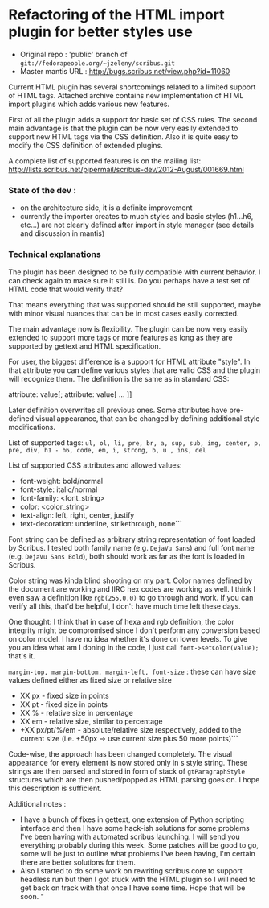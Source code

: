 # Refactoring of the HTML import plugin for better styles use

- Original repo : 'public' branch of `git://fedorapeople.org/~jzeleny/scribus.git` 
- Master mantis URL : http://bugs.scribus.net/view.php?id=11060

Current HTML plugin has several shortcomings related to a limited support of HTML tags. Attached archive contains new implementation of HTML import plugins which adds various new features.

First of all the plugin adds a support for basic set of CSS rules. The second main advantage is that the plugin can be now very easily extended to support new HTML tags via the CSS definition. Also it is quite easy to modify the CSS definition of extended plugins.

A complete list of supported features is on the mailing list:
http://lists.scribus.net/pipermail/scribus-dev/2012-August/001669.html 

### State of the dev :
- on the architecture side, it is a definite improvement
- currently the importer creates to much styles and basic styles (h1...h6, etc...) are not clearly defined after import in style manager (see details and discussion in mantis)

### Technical explanations

The plugin has been designed to be fully compatible with
current behavior. I can check again to make sure it still is. Do you
perhaps have a test set of HTML code that would verify that?

That means everything that was supported should be still supported,
maybe with minor visual nuances that can be in most cases easily corrected.

The main advantage now is flexibility. The plugin can be now very easily
extended to support more tags or more features as long as they are
supported by gettext and HTML specification.

For user, the biggest difference is a support for HTML attribute
"style". In that attribute you can define various styles that are valid
CSS and the plugin will recognize them.  The definition is the same as
in standard CSS:

attribute: value[; attribute: value[ ... ]]

Later definition overwrites all previous ones. Some attributes have
pre-defined visual appearance, that can be changed by defining
additional style modifications.

List of supported tags:
`ul, ol, li, pre, br, a, sup, sub, img, center, p, pre, div, h1 - h6, code, em, i, strong, b, u , ins, del`

List of supported CSS attributes and allowed values:
- font-weight: bold/normal
- font-style: italic/normal
- font-family: <font_string>
- color: <color_string>
- text-align: left, right, center, justify
- text-decoration: underline, strikethrough, none```

Font string can be defined as arbitrary string representation of font
loaded by Scribus. I tested both family name (e.g. `DejaVu Sans`) and full
font name (e.g. `DejaVu Sans Bold`), both should work as far as the font
is loaded in Scribus.

Color string was kinda blind shooting on my part. Color names defined by
the document are working and IIRC hex codes are working as well. I think
I even saw a definition like `rgb(255,0,0)` to go through and work. If you
can verify all this, that'd be helpful, I don't have much time left
these days. 

One thought: I think that in case of hexa and rgb
definition, the color integrity might be compromised since I don't
perform any conversion based on color model. I have no idea whether it's
done on lower levels. To give you an idea what am I doning in the code,
I just call `font->setColor(value);` that's it.

`margin-top, margin-bottom, margin-left, font-size` : these can have size values defined either as fixed size or relative size
- XX px - fixed size in points
- XX pt - fixed size in points
- XX % - relative size in percentage
- XX em - relative size, similar to percentage
- +XX px/pt/%/em - absolute/relative size respectively, added to the current size (i.e. +50px -> use current size plus 50 more points)```

Code-wise, the approach has been changed completely. The visual
appearance for every element is now stored only in s style string. These
strings are then parsed and stored in form of stack of `gtParagraphStyle`
structures which are then pushed/popped as HTML parsing goes on. I hope
this description is sufficient.

Additional notes : 
- I have a bunch of fixes in gettext, one extension of Python
scripting interface and then I have some hack-ish solutions for some
problems I've been having with automated scribus launching. I will send
you everything probably during this week. Some patches will be good to
go, some will be just to outline what problems I've been having, I'm
certain there are better solutions for them.
- Also I started to do some work on rewriting scribus core to support
headless run but then I got stuck with the HTML plugin so I will need to
get back on track with that once I have some time. Hope that will be soon.
"
